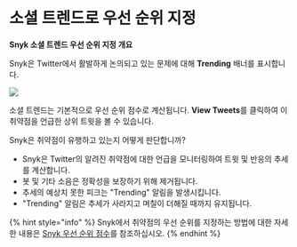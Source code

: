 # 소셜 트렌드로 우선 순위 지정

**Snyk 소셜 트렌드 우선 순위 지정 개요**

Snyk은 Twitter에서 활발하게 논의되고 있는 문제에 대해 **Trending** 배너를 표시합니다.

![](../../../.gitbook/assets/social-trends.gif)

소셜 트렌드는 기본적으로 우선 순위 점수로 계산됩니다. **View Tweets**를 클릭하여 이 취약점을 언급한 상위 트윗을 볼 수 있습니다.

Snyk은 취약점이 유행하고 있는지 어떻게 판단합니까?

* Snyk은 Twitter의 알려진 취약점에 대한 언급을 모니터링하여 트윗 및 반응의 추세를 계산합니다.
* 봇 및 기타 소음은 정확성을 보장하기 위해 제거됩니다.
* 추세의 예상치 못한 피크는 "Trending" 알림을 발생시킵니다.
* "Trending" 알림은 추세가 사라지고 며칠이 더해질 때까지 유지됩니다.

{% hint style="info" %}
Snyk에서 취약점의 우선 순위를 지정하는 방법에 대한 자세한 내용은 [Snyk 우선 순위 점수](../starting-to-fix-vulnerabilities/snyk-priority-score.md)를 참조하십시오.
{% endhint %}
